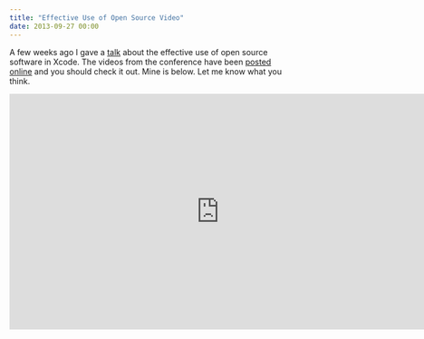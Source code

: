 ```yaml
---
title: "Effective Use of Open Source Video"
date: 2013-09-27 00:00
---
```


A few weeks ago I gave a [talk](https://ashfurrow.com/blog/getting-started-with-cocoapods-demo) about the effective use of open source software in Xcode. The videos from the conference have been [posted online](http://vimeopro.com/360conferences/360idev-2013/video/75223577) and you should check it out. Mine is below. Let me know what you think.

<iframe mozallowfullscreen="" allowfullscreen="" src="http://player.vimeo.com/video/75223577?portfolio_id=169707&amp;wmode=opaque" width="740" data-embed="true" webkitallowfullscreen="" style="border: 0px;" height="416" class="embed-responsive-item"></iframe>
<!-- more -->
